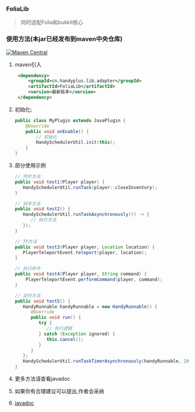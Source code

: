 ### FoliaLib

> 同时适配Folia和bukkit核心

### 使用方法(本jar已经发布到maven中央仓库)

[![Maven Central](https://img.shields.io/maven-central/v/cn.handyplus.lib.adapter/FoliaLib.svg?label=Maven%20Central)](https://search.maven.org/search?q=g:%22cn.handyplus.lib.adapter%22%20AND%20a:%22FoliaLib%22)

1. maven引入
   ```xml
    <dependency>
        <groupId>cn.handyplus.lib.adapter</groupId>
        <artifactId>FoliaLib</artifactId>
        <version>最新版本</version>
    </dependency>
   ```

2. 初始化;
   ```java
   public class MyPlugin extends JavaPlugin {
       @Override
       public void onEnable() {
           // 初始化
           HandySchedulerUtil.init(this);
       }
   }
   ```

3. 部分使用示例
   ```java
   // 同步方法
   public void test1(Player player) {
      HandySchedulerUtil.runTask(player::closeInventory);
   }
   
   // 异步方法
   public void test2() {
      HandySchedulerUtil.runTaskAsynchronously(() -> {
         // 执行方法
      });
   }
   
   // TP方法
   public void test3(Player player, Location location) {
      PlayerTeleportEvent.teleport(player, location);
   }
   
   // 执行命令
   public void test4(Player player, String command) {
       PlayerTeleportEvent.performCommand(player, command);
   }
   
   // 定时方法
   public void test5() {
      HandyRunnable handyRunnable = new HandyRunnable() {
         @Override
         public void run() {
            try {
               // 执行逻辑
            } catch (Exception ignored) {
               this.cancel();
            }
         }
      };
      HandySchedulerUtil.runTaskTimerAsynchronously(handyRunnable, 20 * 2, 20 * 60);
   }
   ```
4. 更多方法请查看javadoc

5. 如果你有合理建议可以提出,作者会采纳

6. [javadoc](https://handy-git.github.io/FoliaLib/cn/handyplus/lib/adapter/HandySchedulerUtil.html)
